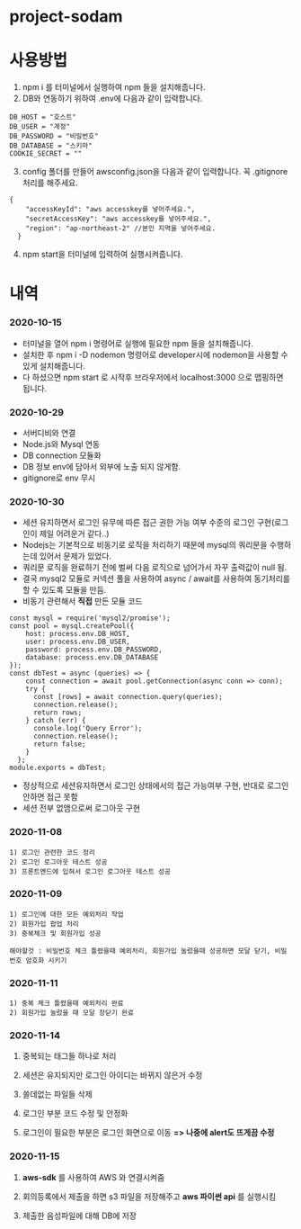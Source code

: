 # project-sodam
# 사용방법
1) npm i 를 터미널에서 실행하여 npm 들을 설치해줍니다.
2) DB와 연동하기 위하여 .env에 다음과 같이 입력합니다.

```
DB_HOST = "호스트"
DB_USER = "계정"
DB_PASSWORD = "비밀번호"
DB_DATABASE = "스키마"
COOKIE_SECRET = ""
```
3) config 폴더를 만들어 awsconfig.json을 다음과 같이 입력합니다. 꼭 .gitignore 처리를 해주세요.

```
{
    "accessKeyId": "aws accesskey를 넣어주세요.",
    "secretAccessKey": "aws accesskey를 넣어주세요.",
    "region": "ap-northeast-2" //본인 지역을 넣어주세요. 
  }
```
4) npm start을 터미널에 입력하여 실행시켜줍니다.

# 내역
### 2020-10-15
* 터미널을 열어 npm i 명령어로 실행에 필요한 npm 들을 설치해줍니다.
* 설치한 후 npm i -D nodemon 명령어로 developer시에 nodemon을 사용할 수 있게 설치해줍니다.
* 다 하셨으면 npm start 로 시작후 브라우저에서 localhost:3000 으로 맵핑하면 됩니다.

### 2020-10-29
* 서버디비와 연결
* Node.js와 Mysql 연동
* DB connection 모듈화
* DB 정보 env에 담아서 외부에 노출 되지 않게함.
* gitignore로 env 무시

### 2020-10-30
* 세션 유지하면서 로그인 유무에 따른 접근 권한 가능 여부 수준의 로그인 구현(로그인이 제일 어려운거 같다..) 
* Nodejs는 기본적으로 비동기로 로직을 처리하기 때문에 mysql의 쿼리문을 수행하는데 있어서 문제가 있었다.
* 쿼리문 로직을 완료하기 전에 벌써 다음 로직으로 넘어가서 자꾸 출력값이 null 됨.
* 결국 mysql2 모듈로 커넥션 풀을 사용하여 async / await를 사용하여 동기처리를 할 수 있도록 모듈을 만듬.
* 비동기 관련해서 **직접** 만든 모듈 코드
```
const mysql = require('mysql2/promise');
const pool = mysql.createPool({
    host: process.env.DB_HOST,
    user: process.env.DB_USER,
    password: process.env.DB_PASSWORD,
    database: process.env.DB_DATABASE
});
const dbTest = async (queries) => {
    const connection = await pool.getConnection(async conn => conn);
    try {    
      const [rows] = await connection.query(queries);
      connection.release();
      return rows;
    } catch (err) {
      console.log('Query Error');
      connection.release();
      return false;
    }
  };
module.exports = dbTest;
```
* 정상적으로 세션유지하면서 로그인 상태에서의 접근 가능여부 구현, 반대로 로그인 안하면 접근 못함
* 세션 전부 없앰으로써 로그아웃 구현

### 2020-11-08
```
1) 로그인 관련한 코드 정리
2) 로그인 로그아웃 테스트 성공
3) 프론트엔드에 입혀서 로그인 로그아웃 테스트 성공
```

### 2020-11-09
```
1) 로그인에 대한 모든 예외처리 작업
2) 회원가입 팝업 처리
3) 중복체크 및 회원가입 성공

해야할것 : 비밀번호 체크 틀렸을때 예외처리, 회원가입 눌렀을때 성공하면 모달 닫기, 비밀번호 암호화 시키기
```
### 2020-11-11
```
1) 중복 체크 틀렸을때 예외처리 완료
2) 회원가입 눌렀을 때 모달 창닫기 완료
```

### 2020-11-14
1) 중복되는 태그들 하나로 처리

2) 세션은 유지되지만 로그인 아이디는 바뀌지 않은거 수정

3) 쓸데없는 파일들 삭제

4) 로그인 부분 코드 수정 및 안정화

5) 로그인이 필요한 부분은 로그인 화면으로 이동
**=> 나중에 alert도 뜨게끔 수정**

### 2020-11-15
1) **aws-sdk** 를 사용하여 AWS 와 연결시켜줌

2) 회의등록에서 제출을 하면 s3 파일을 저장해주고 **aws 파이썬 api** 를 실행시킴

3) 제출한 음성파일에 대해 DB에 저장

